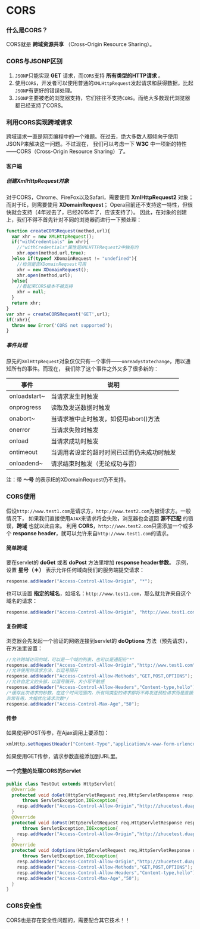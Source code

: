 CORS
===================================

### 什么是CORS？
CORS就是 **跨域资源共享** （Cross-Origin Resource Sharing）。

### CORS与JSONP区别
1. `JSONP`只能实现 **GET** 请求，而`CORS`支持 **所有类型的HTTP请求** 。
2. 使用`CORS`，开发者可以使用普通的`XMLHttpRequest`发起请求和获得数据，比起`JSONP`有更好的错误处理。
3. `JSONP`主要被老的浏览器支持，它们往往不支持`CORS`。而绝大多数现代浏览器都已经支持了CORS。

### 利用CORS实现跨域请求
跨域请求一直是网页编程中的一个难题。在过去，绝大多数人都倾向于使用JSONP来解决这一问题。不过现在，
我们可以考虑一下 **W3C** 中一项新的特性——CORS（Cross-Origin Resource Sharing）了。
#### 客户端
##### 创建XmlHttpRequest对象
对于CORS，Chrome、FireFox以及Safari，需要使用 **XmlHttpRequest2** 对象；而对于IE，则需要使用 **XDomainRequest**；
Opera目前还不支持这一特性，但很快就会支持（4年过去了，已经2015年了，应该支持了）。
因此，在对象的创建上，我们不得不首先针对不同的浏览器而进行一下预处理：
```javascript
function createCORSRequest(method,url){
  var xhr = new XMLHttpRequest();
  if("withCredentials" in xhr){
    //"withCredentials"属性是XMLHTTPRequest2中独有的
    xhr.open(method,url,true);
  }else if(typeof XDomainRequest != "undefined"){
    //检测是否XDomainRequest可用
    xhr = new XDomainRequest();
    xhr.open(method,url);
  }else{
    //看起来CORS根本不被支持
    xhr = null;
  }
  return xhr;
}
var xhr = createCORSRequest('GET',url);
if(!xhr){
  throw new Error('CORS not supported');
}
```
##### 事件处理
原先的`XmlHttpRequest`对象仅仅只有一个事件——`onreadystatechange`，用以通知所有的事件。而现在，
我们除了这个事件之外又多了很多新的：

事件|说明
---|------
onloadstart~|当请求发生时触发
onprogress|读取及发送数据时触发
onabort~|当请求被中止时触发，如使用abort()方法
onerror|当请求失败时触发
onload|当请求成功时触发
ontimeout|当调用者设定的超时时间已过而仍未成功时触发
onloadend~|请求结束时触发（无论成功与否）

注：带 **～号** 的表示IE的XDomainRequest仍不支持。



























































































































### CORS使用
假设`http://www.test1.com`是请求方，`http://www.test2.com`为被请求方。一般情况下，
如果我们直接使用`AJAX`来请求将会失败，浏览器也会返回 **源不匹配** 的错误，**跨域** 也就以此由来。
利用 **CORS**，`http://www.test2.com`只需添加一个或多个 **response header**，就可以允许来自`http://www.test1.com`的请求。
#### 简单跨域
要在servlet的 **doGet** 或者 **doPost** 方法里增加 **response header参数**。
示例，设置 **星号（＊）** 表示允许任何域向我们的服务端提交请求：
```java
response.addHeader("Access-Control-Allow-Origin", "*");  
```
也可以设置 **指定的域名**，如域名：`http://www.test1.com`，那么就允许来自这个域名的请求：
```java
response.addHeader("Access-Control-Allow-Origin", "http://www.test1.com");
```
#### 复杂跨域
浏览器会先发起一个验证的网络连接到servlet的 **doOptions** 方法（预先请求），在方法里设置：
```java
//允许跨域访问的域，可以是一个域的列表，也可以是通配符"*"
response.addHeader("Access-Control-Allow-Origin","http://www.test1.com");
//允许使用的请求方法，以逗号隔开
response.addHeader("Access-Control-Allow-Methods","GET,POST,OPTIONS");
//允许自定义的头部，以逗号隔开，大小写不敏感
response.addHeader("Access-Control-Allow-Headers","Content-type,hello");
/*缓存此次请求的秒数。在这个时间范围内，所有同类型的请求都将不再发送预检请求而是直接使用此次返回的头作为判断依据，
非常有用，大幅优化请求次数*/
response.addHeader("Access-Control-Max-Age","50");
```
#### 传参
如果使用POST传参，在Ajax调用上要添加：
```javascript
xmlHttp.setRequestHeader("Content-Type","application/x-www-form-urlencoded");
```
如果使用GET传参，请求参数直接添加到URL里。
#### 一个完整的处理CORS的Servlet
```java
public class TestOut extends HttpServlet{
  @Override
  protected void doGet(HttpServletRequest req,HttpServletResponse resp)
      throws ServletException,IOException{
    resp.addHeader("Access-Control-Allow-Origin","http://zhucetest.duapp.com");
  }
  @Override
  protected void doPost(HttpServletRequest req,HttpServletResponse resp)
      throws ServletException,IOException{
    resp.addHeader("Access-Control-Allow-Origin","http://zhucetest.duapp.com");
  }
  @Override
  protected void doOptions(HttpServletRequest req,HttpServletResponse resp)
      throws ServletException,IOException{
    resp.addHeader("Access-Control-Allow-Origin","http://zhucetest.duapp.com");
    resp.addHeader("Access-Control-Allow-Methods","GET,POST,OPTIONS");
    resp.addHeader("Access-Control-Allow-Headers","Content-type,hello");
    resp.addHeader("Access-Control-Max-Age","50");
  }
}
```

### CORS安全性
CORS也是存在安全性问题的，需要配合其它技术！！
